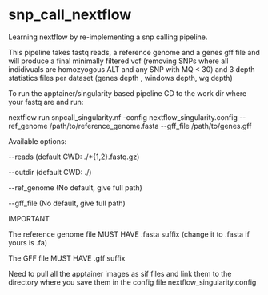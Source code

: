 # snp_call_nextflow
Learning nextflow by re-implementing a snp calling pipeline. 

This pipeline takes fastq reads, a reference genome and a genes gff file and will produce a final minimally filtered vcf (removing SNPs where all indidivuals are homozyogous ALT and any SNP with MQ < 30) and 3 depth statistics files per dataset (genes depth , windows depth, wg depth)



To run the apptainer/singularity based pipeline CD to the work dir where your fastq are and run:

nextflow run snpcall_singularity.nf -config nextflow_singularity.config --ref_genome /path/to/reference_genome.fasta --gff_file /path/to/genes.gff


Available options:

--reads (default CWD: ./*{1,2}.fastq.gz)

--outdir (default CWD: ./)

--ref_genome (No default, give full path)

--gff_file (No default, give full path)


IMPORTANT

The reference genome file MUST HAVE .fasta suffix (change it to .fasta if yours is .fa)

The GFF file MUST HAVE .gff suffix

Need to pull all the apptainer images as sif files and link them to the directory where you save them in the config file nextflow_singularity.config


